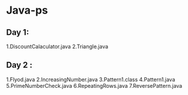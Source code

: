 # Java-ps
## Day 1:
1.DiscountCalaculator.java
2.Triangle.java
## Day 2 :
1.Flyod.java
2.IncreasingNumber.java
3.Pattern1.class
4.Pattern1.java
5.PrimeNumberCheck.java
6.RepeatingRows.java
7.ReversePattern.java